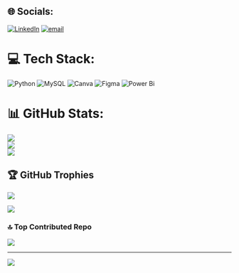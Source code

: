 
## 🌐 Socials:
[![LinkedIn](https://img.shields.io/badge/LinkedIn-%230077B5.svg?logo=linkedin&logoColor=white)](https://linkedin.com/in/nayemmia7) [![email](https://img.shields.io/badge/Email-D14836?logo=gmail&logoColor=white)](mailto:nayemmia032@gmail.com) 

# 💻 Tech Stack:
![Python](https://img.shields.io/badge/python-3670A0?style=for-the-badge&logo=python&logoColor=ffdd54) ![MySQL](https://img.shields.io/badge/mysql-4479A1.svg?style=for-the-badge&logo=mysql&logoColor=white) ![Canva](https://img.shields.io/badge/Canva-%2300C4CC.svg?style=for-the-badge&logo=Canva&logoColor=white) ![Figma](https://img.shields.io/badge/figma-%23F24E1E.svg?style=for-the-badge&logo=figma&logoColor=white) ![Power Bi](https://img.shields.io/badge/power_bi-F2C811?style=for-the-badge&logo=powerbi&logoColor=black)
# 📊 GitHub Stats:
![](https://github-readme-stats.vercel.app/api?username=NayemWorks&theme=dark&hide_border=false&include_all_commits=true&count_private=false)<br/>
![](https://nirzak-streak-stats.vercel.app/?user=NayemWorks&theme=dark&hide_border=false)<br/>
![](https://github-readme-stats.vercel.app/api/top-langs/?username=NayemWorks&theme=dark&hide_border=false&include_all_commits=true&count_private=false&layout=compact)

## 🏆 GitHub Trophies
![](https://github-profile-trophy.vercel.app/?username=NayemWorks&theme=radical&no-frame=false&no-bg=true&margin-w=4)

![](https://quotes-github-readme.vercel.app/api?type=horizontal&theme=radical)

### 🔝 Top Contributed Repo
![](https://github-contributor-stats.vercel.app/api?username=NayemWorks&limit=5&theme=dark&combine_all_yearly_contributions=true)

---
[![](https://visitcount.itsvg.in/api?id=NayemWorks&icon=0&color=0)](https://visitcount.itsvg.in)

<!-- Proudly created with GPRM ( https://gprm.itsvg.in ) -->
